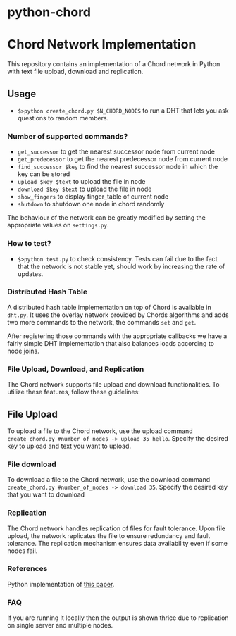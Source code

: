python-chord
============

# Chord Network Implementation
This repository contains an implementation of a Chord network in Python with text file upload, download and replication.

## Usage
- `$>python create_chord.py $N_CHORD_NODES` to run a DHT that lets you ask questions to random members.

### Number of supported commands?
- `get_successor` to get the nearest successor node from current node
- `get_predecessor` to get the nearest predecessor node from current node
- `find_successor $key` to find the nearest successor node in which the key can be stored
- `upload $key $text` to upload the file in node
- `download $key $text` to upload the file in node
- `show_fingers` to display finger_table of current node
- `shutdown` to shutdown one node in chord randomly

The behaviour of the network can be greatly modified by setting the appropriate values 
on `settings.py`.

### How to test?
- `$>python test.py` to check consistency. Tests can fail due to the fact that the network is not stable yet, should work by increasing the rate of updates.


### Distributed Hash Table
A distributed hash table implementation on top of Chord is available in `dht.py`. It 
uses the overlay network provided by Chords algorithms and adds two more commands to
the network, the commands `set` and `get`.

After registering those commands with the appropriate callbacks we have a fairly 
simple DHT implementation that also balances loads according to node joins.

### File Upload, Download, and Replication
The Chord network supports file upload and download functionalities. To utilize these features, follow these guidelines:

## File Upload
To upload a file to the Chord network, use the upload command `create_chord.py #number_of_nodes -> upload 35 hello`. Specify the desired key to upload and text you want to upload.

### File download
To download a file to the Chord network, use the download command `create_chord.py #number_of_nodes -> download 35`. Specify the desired key that you want to download

### Replication
The Chord network handles replication of files for fault tolerance. Upon file upload, the network replicates the file to ensure redundancy and fault tolerance. The replication mechanism ensures data availability even if some nodes fail.

### References
Python implementation of [this paper](http://pdos.csail.mit.edu/papers/chord:sigcomm01/chord_sigcomm.pdf).

### FAQ
If you are running it locally then the output is shown thrice due to replication on single server and multiple nodes.

